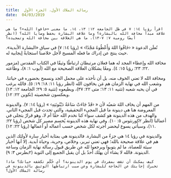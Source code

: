 ```yaml
---
title:  رسالة الملاك الأول، الجزء الأول
date:  04/03/2019
---
```


`اقرأ رؤيا ١٤: ٧ في ظل الجامعة ١٢: ١٣، ١٤. ما معنى «خافوا الله»؟ ما هي علاقة مبدأ مخافة الله بالبشارة؟ وما علاقة البشارة بحفظ وصايا الله؟ (انظر أيضًا رومية ٧: ٧-١٣). ما هي العلاقة بين مخافة الله وتمجيده؟`

تُعلَن الدعوة « ‹خَافُوا اللهَ وَأَعْطُوهُ مَجْدًا› » (رؤيا ١٤: ٧) في سياق «البشارة الأبدية». حيث ينتج عن إدراك ما فعله المسيح لأجل خلاصنا استجابةً إيجابية له.

مخافة الله وإعطاء المجد له هما فعلان مرتبطان ارتباطًا وثيقًا في الكتاب المقدس (مزمور ٢٢: ٢٣؛ رؤيا ١٥: ٤). ومعًا يشكلان العلاقة الصحيحة مع الله (أيوب ١: ٨)، وطاعته.

ومخافة الله لا تعني الخوف منه، بل أن نأخذه على محمل الجد ونسمح بحضوره في حياتنا. وشعب الله في نهاية الزمان هم مَن يخافون الله (انظر رؤيا ١١: ١٨؛ ١٩: ٥). فالله يرغب في أن يحبه شعبه (تثنيه ١١: ١٣؛ متى ٢٢: ٣٧)، ويطيعوه (تثنية ٥: ٢٩؛ الجامعة ١٢: ١٣) ويعكسون شخصيته (تكوين ٢٢: ١٢).

من المهم أن يخاف اللهَ شعبُه لأن « ‹قَدْ جَاءَتْ سَاعَةُ دَيْنُونَتِهِ› » (رؤيا ١٤: ٧). والدينونة المعروضة هنا هي دينونة ما قبل المجيء التحقيقية، والتي تحدث قبل المجيء الثاني. والهدف من هذه الدينونة هو كشف سواء كنا نخدم الله حقًا أم لا، وهو قرارٌ يتجلى في أعمالنا (انظر ٢كورنثوس ٥: ١٠). وفي نهاية هذه الدينونة يُحسم مصير كل شخص (رؤيا ٢٢: ١١)، وسيأتي يسوع ليحضر أجرته لكل شخص حسب أعماله أو أعمالها (رؤيا ٢٢: ١٢).

والدينونة في رؤيا ١٤ هي جزءٌ من البشارة. فالدينونة هي بمثابة أخبار سارة لأولئك الذين هم في علاقة صحيحة بالله؛ فهي تعني تبرير، وخلاص، وحرية، وحياة أبدية. إلا أنها أخبار سيئة للعصاة، ما لم يتوبوا ويرجعوا لله عن طريق قبول رسالة نهاية الزمان وساعة الدينونة. فالله لا يشاء أن يهلك أحدٌ بل أن يقبل الجميع إلى التوبة (٢بطرس ٣: ٩).

`كيف يمكنك أن تقف بمفردك في يوم الدينونة؟ أي حُكْم تكشفه حياتك؟ ماذا تخبرك إجابتك عن الحاجة للبشارة وعن سبب ارتباطها الوثيق بالدينونة في رسالة الملاك الأول؟`